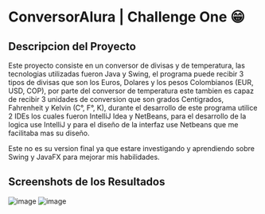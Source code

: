 # ConversorAlura | Challenge One 😁
## Descripcion del Proyecto
Este proyecto consiste en un conversor de divisas y de temperatura, las tecnologias utilizadas fueron Java y Swing, el programa puede recibir 3 tipos de divisas que son los Euros, Dolares y los pesos Colombianos (EUR, USD, COP), por parte del conversor de temperatura este tambien es capaz de recibir 3 unidades de conversion que son grados Centigrados, Fahrenheit y Kelvin (C°, F°, K), durante el desarrollo de este programa utilice 2 IDEs los cuales fueron IntelliJ Idea y NetBeans, para el desarrollo de la logica use IntelliJ y para el diseño de la interfaz use Netbeans que me facilitaba mas su diseño.

Este no es su version final ya que estare investigando y aprendiendo sobre Swing y JavaFX para mejorar mis habilidades.
## Screenshots de los Resultados
![image](https://github.com/AndresFonseca132/ConversorAlura/assets/125603660/a4819958-d308-4421-8ba8-552605b11b18)
![image](https://github.com/AndresFonseca132/ConversorAlura/assets/125603660/d5a68c85-8630-456f-ba0d-832141c5c70c)



 
